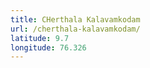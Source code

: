 ```yaml
---
title: CHerthala Kalavamkodam
url: /cherthala-kalavamkodam/
latitude: 9.7
longitude: 76.326
---
```

